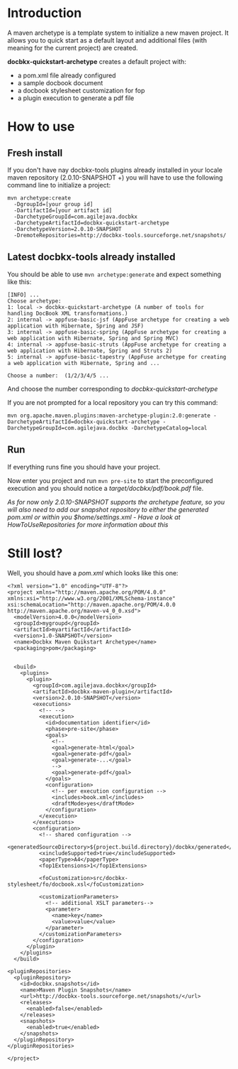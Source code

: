 # Introduction #

A maven archetype is a template system to initialize a new maven project. It allows you to quick start as a default layout and additional files (with meaning for the current project) are created.

**docbkx-quickstart-archetype** creates a default project with:
  * a pom.xml file already configured
  * a sample docbook document
  * a docbook stylesheet customization for fop
  * a plugin execution to generate a pdf file

# How to use #
## Fresh install ##
If you don't have nay docbkx-tools plugins already installed in your locale maven repository (2.0.10-SNAPSHOT +) you will have to use the following command line to initialize a project:

```
mvn archetype:create 
  -DgroupId=[your group id]
  -DartifactId=[your artifact id]
  -DarchetypeGroupId=com.agilejava.docbkx
  -DarchetypeArtifactId=docbkx-quickstart-archetype
  -DarchetypeVersion=2.0.10-SNAPSHOT
  -DremoteRepositories=http://docbkx-tools.sourceforge.net/snapshots/
```

## Latest docbkx-tools already installed ##

You should be able to use `mvn archetype:generate` and expect something like this:
```
[INFO] ...
Choose archetype:
1: local -> docbkx-quickstart-archetype (A number of tools for handling DocBook XML transformations.)
2: internal -> appfuse-basic-jsf (AppFuse archetype for creating a web application with Hibernate, Spring and JSF)
3: internal -> appfuse-basic-spring (AppFuse archetype for creating a web application with Hibernate, Spring and Spring MVC)
4: internal -> appfuse-basic-struts (AppFuse archetype for creating a web application with Hibernate, Spring and Struts 2)
5: internal -> appfuse-basic-tapestry (AppFuse archetype for creating a web application with Hibernate, Spring and ...

Choose a number:  (1/2/3/4/5 ...
```

And choose the number corresponding to _docbkx-quickstart-archetype_

If you are not prompted for a local repository you can try this command:

```
mvn org.apache.maven.plugins:maven-archetype-plugin:2.0:generate -DarchetypeArtifactId=docbkx-quickstart-archetype -DarchetypeGroupId=com.agilejava.docbkx -DarchetypeCatalog=local
```

## Run ##
If everything runs fine you should have your project.

Now enter you project and run `mvn pre-site` to start the preconfigured execution and you should notice a _target/docbkx/pdf/book.pdf_ file.

_As for now only 2.0.10-SNAPSHOT supports the archetype feature, so you will also need to add our snapshot repository to either the generated pom.xml or within you $home/settings.xml - Have a look at HowToUseRepositories for more information about this_

# Still lost? #

Well, you should have a _pom.xml_ which looks like this one:

```
<?xml version="1.0" encoding="UTF-8"?>
<project xmlns="http://maven.apache.org/POM/4.0.0" xmlns:xsi="http://www.w3.org/2001/XMLSchema-instance" xsi:schemaLocation="http://maven.apache.org/POM/4.0.0 http://maven.apache.org/maven-v4_0_0.xsd">
  <modelVersion>4.0.0</modelVersion>
  <groupId>mygroupd</groupId>
  <artifactId>myartifactId</artifactId>
  <version>1.0-SNAPSHOT</version>
  <name>Docbkx Maven Quikstart Archetype</name>
  <packaging>pom</packaging>


  <build>
    <plugins>
      <plugin>
        <groupId>com.agilejava.docbkx</groupId>
        <artifactId>docbkx-maven-plugin</artifactId>
        <version>2.0.10-SNAPSHOT</version>
        <executions>
          <!-- -->
          <execution>
            <id>documentation identifier</id>
            <phase>pre-site</phase>
            <goals>
              <!--
              <goal>generate-html</goal>
              <goal>generate-pdf</goal>
              <goal>generate-...</goal>
              -->
              <goal>generate-pdf</goal>
            </goals>
            <configuration>
              <!-- per execution configuration -->
              <includes>book.xml</includes>
              <draftMode>yes</draftMode>
            </configuration>
          </execution>
        </executions>
        <configuration>
          <!-- shared configuration -->
          <generatedSourceDirectory>${project.build.directory}/docbkx/generated</generatedSourceDirectory>
          <xincludeSupported>true</xincludeSupported>
          <paperType>A4</paperType>
          <fop1Extensions>1</fop1Extensions>

          <foCustomization>src/docbkx-stylesheet/fo/docbook.xsl</foCustomization>
          
          <customizationParameters>
            <!-- additional XSLT parameters-->
            <parameter>
              <name>key</name>
              <value>value</value>
            </parameter>
          </customizationParameters>
        </configuration>
      </plugin>
    </plugins>
  </build>
  
<pluginRepositories>
  <pluginRepository>
    <id>docbkx.snapshots</id>
    <name>Maven Plugin Snapshots</name>
    <url>http://docbkx-tools.sourceforge.net/snapshots/</url>
    <releases>
      <enabled>false</enabled>
    </releases>
    <snapshots>
      <enabled>true</enabled>
    </snapshots>
  </pluginRepository>
</pluginRepositories>

</project>
```